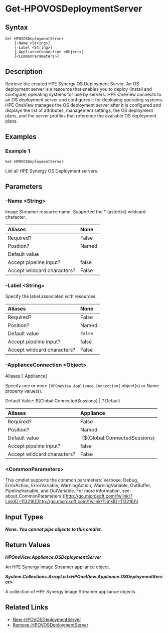 ﻿---
description: Retrieve HPE Synergy OS Deployment Server.
---

# Get-HPOVOSDeploymentServer

## Syntax

```text
Get-HPOVOSDeploymentServer
    [-Name <String>]
    [-Label <String>]
    [-ApplianceConnection <Object>]
    [<CommonParameters>]
```

## Description

Retrieve the created HPE Synergy OS Deployment Server.  An OS deployment server is a resource that enables you to deploy (install and configure) operating systems for use by servers. HPE OneView connects to an OS deployment server and configures it for deploying operating systems.
HPE OneView manages the OS deployment server after it is configured and displays the list of attributes, management settings, the OS deployment plans, and the server profiles that reference the available OS deployment plans. 

## Examples

###  Example 1 

```text
Get-HPOVOSDeploymentServer

```

List all HPE Synergy OS Deployment servers.

## Parameters

### -Name &lt;String&gt;

Image Streamer resource name.  Supported the * (asterisk) wildcard character.

| Aliases | None |
| :--- | :--- |
| Required? | False |
| Position? | Named |
| Default value |  |
| Accept pipeline input? | false |
| Accept wildcard characters? | False |

### -Label &lt;String&gt;

Specify the label associated with resources.

| Aliases | None |
| :--- | :--- |
| Required? | False |
| Position? | Named |
| Default value | `False` |
| Accept pipeline input? | false |
| Accept wildcard characters? | False |

### -ApplianceConnection &lt;Object&gt;

Aliases [-Appliance]

Specify one or more `[HPOneView.Appliance.Connection]` object(s) or Name property value(s).

Default Value: ${Global:ConnectedSessions} | ? Default

| Aliases | Appliance |
| :--- | :--- |
| Required? | False |
| Position? | Named |
| Default value | `(${Global:ConnectedSessions} | ? Default)` |
| Accept pipeline input? | false |
| Accept wildcard characters? | False |

### &lt;CommonParameters&gt;

This cmdlet supports the common parameters: Verbose, Debug, ErrorAction, ErrorVariable, WarningAction, WarningVariable, OutBuffer, PipelineVariable, and OutVariable. For more information, see about\_CommonParameters \([http://go.microsoft.com/fwlink/?LinkID=113216](http://go.microsoft.com/fwlink/?LinkID=113216)\)

## Input Types

_**None.  You cannot pipe objects to this cmdlet.**_

## Return Values

_**HPOneView.Appliance.OSDeploymentServer**_

An HPE Synergy Image Streamer appliance object.


_**System.Collections.ArrayList<HPOneView.Appliance.OSDeploymentServer>**_

A collection of HPE Synergy Image Streamer appliance objects.


## Related Links

* [New-HPOVOSDeploymentServer](new-hpovosdeploymentserver.md)
* [Remove-HPOVOSDeploymentServer](remove-hpovosdeploymentserver.md)
